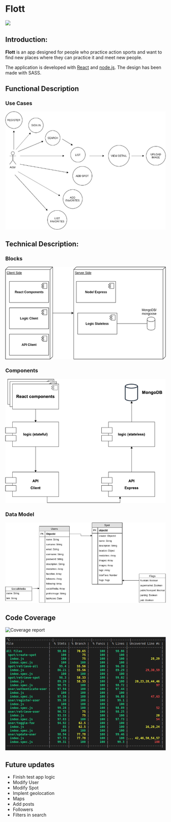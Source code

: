 # Flott

![](http://i.imgur.com/pxnfdmm.gif)

## Introduction:

**Flott** is an app designed for people who practice action sports and want to find new places where they can practice it and meet new people.

The application is developed with [React](https://reactjs.org) and [node.js](https://nodejs.org/es/). The design has been made with SASS.


## Functional Description

### Use Cases

![Use Cases](images/uses-cases.png)

## Technical Description:

### Blocks

![Blocks](images/block-diagram.png)

### Components

![Components](images/components.png)

### Data Model

![Data Model](images/data-model.png)

## Code Coverage
![Coverage report](https://img.shields.io/badge/Coverage-98.06%25-green.svg)

![Code Coverage](images/test-coverage.png)

## Future updates
- Finish test app logic
- Modify User
- Modify Spot
- Implent geolocation
- Maps
- Add posts
- Followers
- Filters in search
